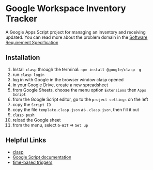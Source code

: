 # Google Workspace Inventory Tracker

A Google Apps Script project for managing an inventory and receiving updated.
You can read more about the problem domain in the [Software Requirement Specification](https://docs.google.com/document/d/1zdaqsVS-UOCbw-VkDh3TJ3JkHn0hiCWYqIpun7r6jnY/edit?usp=sharing)

## Installation

1. Install `clasp` through the terminal: `npm install @google/clasp -g`
2. run `clasp login`
3. log in with Google in the browser window clasp opened
4. in your Google Drive, create a new spreadsheet
5. from Google Sheets, choose the menu option `Extensions` then `Apps Script`
6. from the Google Script editor, go to the `project settings` on the left
7. copy the `Script ID`
8. copy the file `template.clasp.json` as `.clasp.json`, then fill it out
9. `clasp push` 
10. reload the Google sheet
11. from the menu, select `G-WIT` => `Set up`


## Helpful Links

- [clasp](https://developers.google.com/apps-script/guides/clasp)
- [Google Script documentation](https://developers.google.com/apps-script/reference)
- [time-based triggers](https://developers.google.com/apps-script/guides/triggers/installable)